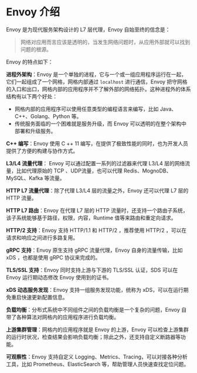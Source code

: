 # Envoy 介绍

Envoy 是为现代服务架构设计的 L7 层代理，Envoy 自始至终的信念是：

> 网络对应用而言应该是透明的，当发生网络问题时，从应用外部就可以找到问题的根源。

Envoy 的特点如下：

**进程外架构**：Envoy 是一个单独的进程，它与一个或一组应用程序运行在一起，它们一起组成了一个网格，网格内部通过 `localhost` 进行通信，Envoy 把守网格的入口和出口，网格内部的应用程序并不了解外部的网络拓扑。这种进程外的体系结构有以下两个好处：

* 网格内部的应用程序可以使用任意类型的编程语言来编写，比如 Java、C++、Golang、Python 等。
* 传统服务面临的一个困难就是服务升级，而 Envoy 可以透明的在整个架构中部署和升级服务。

**C++ 编写**：Envoy 使用 C ++ 11 编写，在提供了极致性能的同时，也为开发人员提供了方便的构建与协作方式。

**L3/L4 流量代理**： Envoy 可以通过配置一系列的过滤器来代理 L3/L4 层的网络流量，比如代理原始的 TCP 、UDP流量，也可以代理 Redis、MognoDB、MySQL、Kafka 等流量。

**HTTP L7 流量代理**：除了代理 L3/L4 层的流量之外，Envoy 还可以代理 L7 层的 HTTP 流量。

**HTTP L7 路由**：Envoy 在代理 L7 层的 HTTP 流量时，还支持一个路由子系统，该子系统能够基于路径，权限，内容，Runtime 值等来路由和重定向请求。

**HTTP/2 支持**：Envoy 支持 HTTP/1.1 和 HTTP/2 ，推荐使用 HTTP/2 ，可以在请求和响应之间进行多路复用。

**gRPC 支持**：Envoy 原生支持 gRPC 流量代理，Envoy 自身的流量传输，比如 xDS ，也都是使用 gRPC 协议来完成的。

**TLS/SSL 支持**：Envoy 同时支持上游与下游的 TLS/SSL 认证，SDS 可以在 Envoy 运行期动态修改 Envoy 使用到的证书。

**xDS 动态服务发现**：Envoy 支持一组服务发现功能，统称为 xDS，可以在运行期免重启快速更新配置信息。

**负载均衡**：分布式系统中不同组件之间的负载均衡是一个复杂的问题，Envoy 自带了各种算法对网格内的应用程序进行负载均衡。

**上游集群管理**：网格内的应用程序就是 Envoy 的上游，Envoy 可以检查上游集群的运行时状况，检查结果会影响负载均衡；除此之外，还支持自定义断路器等功能。

**可观察性**：Envoy 支持自定义 Logging、Metrics、Tracing，可以对接各种分析工具，比如 Prometheus、ElasticSearch 等，帮助管理人员快速查找定位问题。

